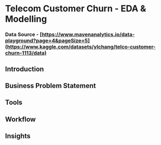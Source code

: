 # Telecom Customer Churn - EDA & Modelling
### Data Source - [https://www.mavenanalytics.io/data-playground?page=4&pageSize=5](https://www.kaggle.com/datasets/ylchang/telco-customer-churn-1113/data)
## Introduction
## Business Problem Statement
## Tools
## Workflow
## Insights
